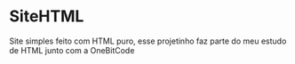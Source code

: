 # SiteHTML
Site simples feito com HTML puro, esse projetinho faz parte do meu estudo de HTML junto com a OneBitCode

